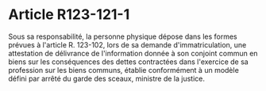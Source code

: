 # Article R123-121-1

Sous sa responsabilité, la personne physique dépose dans les formes prévues à l'article R. 123-102, lors de sa demande d'immatriculation, une attestation de délivrance de l'information donnée à son conjoint commun en biens sur les conséquences des dettes contractées dans l'exercice de sa profession sur les biens communs, établie conformément à un modèle défini par arrêté du garde des sceaux, ministre de la justice.
